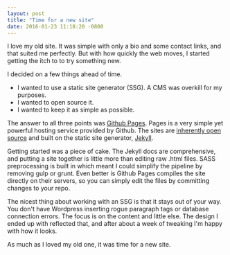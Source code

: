 ```yaml
---
layout: post
title: "Time for a new site"
date: 2016-01-23 11:18:20 -0800
---
```

I love my old site.  It was simple with only a bio and some contact links, and that suited me perfectly.  But with how quickly the web moves, I started getting the itch to to try something new.

I decided on a few things ahead of time.

* I wanted to use a static site generator (SSG).  A CMS was overkill for my purposes.
* I wanted to open source it.
* I wanted to keep it as simple as possible.

The answer to all three points was [Github Pages](https://pages.github.com/).  Pages is a very simple yet powerful hosting service provided by Github.  The sites are [inherently open source](https://github.com/WesCook/wescook.github.io) and built on the static site generator, [Jekyll](https://jekyllrb.com/).

Getting started was a piece of cake.  The Jekyll docs are comprehensive, and putting a site together is little more than editing raw .html files.  SASS preprocessing is built in which meant I could simplify the pipeline by removing gulp or grunt.  Even better is Github Pages compiles the site directly on their servers, so you can simply edit the files by committing changes to your repo.

The nicest thing about working with an SSG is that it stays out of your way.  You don't have Wordpress inserting rogue paragraph tags or database connection errors.  The focus is on the content and little else.  The design I ended up with reflected that, and after about a week of tweaking I'm happy with how it looks.

As much as I loved my old one, it was time for a new site.
